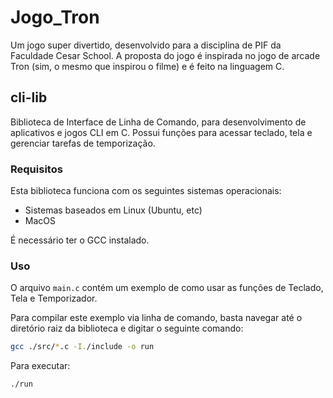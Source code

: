 # Jogo_Tron

Um jogo super divertido, desenvolvido para a disciplina de PIF da Faculdade Cesar School. A proposta do jogo é inspirada no jogo de arcade Tron (sim, o mesmo que inspirou o filme) e é feito na linguagem C.

## cli-lib

Biblioteca de Interface de Linha de Comando, para desenvolvimento de aplicativos e jogos CLI em C. Possui funções para acessar teclado, tela e gerenciar tarefas de temporização.

### Requisitos

Esta biblioteca funciona com os seguintes sistemas operacionais:

- Sistemas baseados em Linux (Ubuntu, etc)
- MacOS

É necessário ter o GCC instalado.

### Uso

O arquivo `main.c` contém um exemplo de como usar as funções de Teclado, Tela e Temporizador.

Para compilar este exemplo via linha de comando, basta navegar até o diretório raiz da biblioteca e digitar o seguinte comando:

```bash
gcc ./src/*.c -I./include -o run

```
Para executar:

```bash
./run
```
